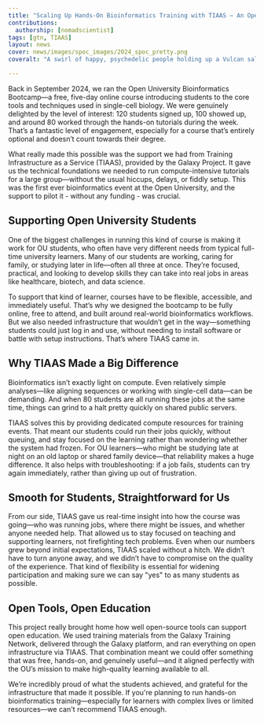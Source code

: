 ```yaml
---
title: "Scaling Up Hands-On Bioinformatics Training with TIAAS – An Open University Perspective"
contributions:
  authorship: [nomadscientist]
tags: [gtn, TIAAS]
layout: news
cover: news/images/spoc_images/2024_spoc_pretty.png
coveralt: "A swirl of happy, psychedelic people holding up a Vulcan salute, surrounded by dots in different colours representing cells."

---
```


Back in September 2024, we ran the Open University Bioinformatics Bootcamp—a free, five-day online course introducing students to the core tools and techniques used in single-cell biology. We were genuinely delighted by the level of interest: 120 students signed up, 100 showed up, and around 80 worked through the hands-on tutorials during the week. That’s a fantastic level of engagement, especially for a course that’s entirely optional and doesn’t count towards their degree.

What really made this possible was the support we had from Training Infrastructure as a Service (TIAAS), provided by the Galaxy Project. It gave us the technical foundations we needed to run compute-intensive tutorials for a large group—without the usual hiccups, delays, or fiddly setup. This was the first ever bioinformatics event at the Open University, and the support to pilot it - without any funding - was crucial.

## Supporting Open University Students
One of the biggest challenges in running this kind of course is making it work for OU students, who often have very different needs from typical full-time university learners. Many of our students are working, caring for family, or studying later in life—often all three at once. They’re focused, practical, and looking to develop skills they can take into real jobs in areas like healthcare, biotech, and data science.

To support that kind of learner, courses have to be flexible, accessible, and immediately useful. That’s why we designed the bootcamp to be fully online, free to attend, and built around real-world bioinformatics workflows. But we also needed infrastructure that wouldn’t get in the way—something students could just log in and use, without needing to install software or battle with setup instructions. That’s where TIAAS came in.

## Why TIAAS Made a Big Difference

Bioinformatics isn’t exactly light on compute. Even relatively simple analyses—like aligning sequences or working with single-cell data—can be demanding. And when 80 students are all running these jobs at the same time, things can grind to a halt pretty quickly on shared public servers.

TIAAS solves this by providing dedicated compute resources for training events. That meant our students could run their jobs quickly, without queuing, and stay focused on the learning rather than wondering whether the system had frozen. For OU learners—who might be studying late at night on an old laptop or shared family device—that reliability makes a huge difference. It also helps with troubleshooting: if a job fails, students can try again immediately, rather than giving up out of frustration.

## Smooth for Students, Straightforward for Us
From our side, TIAAS gave us real-time insight into how the course was going—who was running jobs, where there might be issues, and whether anyone needed help. That allowed us to stay focused on teaching and supporting learners, not firefighting tech problems.
Even when our numbers grew beyond initial expectations, TIAAS scaled without a hitch. We didn’t have to turn anyone away, and we didn’t have to compromise on the quality of the experience. That kind of flexibility is essential for widening participation and making sure we can say "yes" to as many students as possible.

## Open Tools, Open Education
This project really brought home how well open-source tools can support open education. We used training materials from the Galaxy Training Network, delivered through the Galaxy platform, and ran everything on open infrastructure via TIAAS. That combination meant we could offer something that was free, hands-on, and genuinely useful—and it aligned perfectly with the OU’s mission to make high-quality learning available to all.

We’re incredibly proud of what the students achieved, and grateful for the infrastructure that made it possible. If you're planning to run hands-on bioinformatics training—especially for learners with complex lives or limited resources—we can't recommend TIAAS enough.
